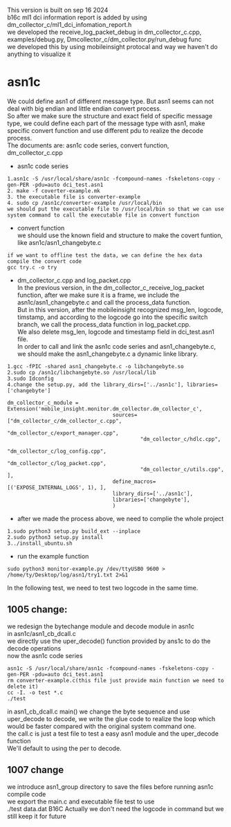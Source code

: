 This version is built on sep 16 2024  
b16c ml1 dci information report is added by using dm_collector_c/ml1_dci_infomation_report.h  
we developed the receive_log_packet_debug in dm_collector_c.cpp, examples/debug.py, Dmcollector_c/dm_collector.py/run_debug func  
we developed this by using mobileinsight protocal and way
we haven't do anything to visualize it  


# asn1c
We could define asn1 of different message type.
But asn1 seems can not deal with big endian and little endian convert process.  
So after we make sure the structure and exact field of specific message type, we could define each part of the message type with asn1, make specific convert function and use different pdu to realize the decode process.  
The documents are: asn1c code series, convert function, dm_collector_c.cpp  

- asn1c code series
```
1.asn1c -S /usr/local/share/asn1c -fcompound-names -fskeletons-copy -gen-PER -pdu=auto dci_test.asn1  
2. make -f coverter-example.mk  
3. the executable file is converter-example
4. sudo cp /asn1c/converter-example /usr/local/bin  
we should put the executable file to /usr/local/bin so that we can use system command to call the executable file in convert function
```

- convert function  
we should use the known field and structure to make the covert funtion, like asn1c/asn1_changebyte.c  
```
if we want to offline test the data, we can define the hex data compile the convert code  
gcc try.c -o try
```

- dm_collector_c.cpp and log_packet.cpp  
In the previous version, in the dm_collector_c_receive_log_packet function, after we make sure it is a frame, we include the asn1c/asn1_changebyte.c and call the process_data function.  
But in this version, after the mobileinsight recognized msg_len, logcode, timstamp, and according to the logcode go into the specific switch branch, we call the process_data function in log_packet.cpp.   
We also delete msg_len, logcode and timestamp field in dci_test.asn1 file.  
In order to call and link the asn1c code series and asn1_changebyte.c, we should make the asn1_changebyte.c a dynamic linke library.  
```
1.gcc -fPIC -shared asn1_changebyte.c -o libchangebyte.so  
2.sudo cp /asn1c/libchangebyte.so /usr/local/lib  
3.sudo Idconfig  
4.change the setup.py, add the library_dirs=['../asn1c'], libraries=['changebyte']
```
```
dm_collector_c_module = Extension('mobile_insight.monitor.dm_collector.dm_collector_c',
                                  sources=["dm_collector_c/dm_collector_c.cpp",
                                           "dm_collector_c/export_manager.cpp",
                                           "dm_collector_c/hdlc.cpp",
                                           "dm_collector_c/log_config.cpp",
                                           "dm_collector_c/log_packet.cpp",
                                           "dm_collector_c/utils.cpp", ],
                                  define_macros=[('EXPOSE_INTERNAL_LOGS', 1), ],
                                  library_dirs=['../asn1c'],
                                  libraries=['changebyte'],
                                  )
```
- after we made the process above, we need to complie the whole project
```
1.sudo python3 setup.py build_ext --inplace  
2.sudo python3 setup.py install  
3../install_ubuntu.sh  

```
- run the example function
```
sudo python3 monitor-example.py /dev/ttyUSB0 9600 > /home/ty/Desktop/log/asn1/try1.txt 2>&1
```

In the following test, we need to test two logcode in the same time.


## 1005 change:  
we redesign the bytechange module and decode module in asn1c  
in asn1c/asn1_cb_dcall.c  
we directly use the uper_decode() function provided by ans1c to do the decode operations  
now the asn1c code series
```
asn1c -S /usr/local/share/asn1c -fcompound-names -fskeletons-copy -gen-PER -pdu=auto dci_test.asn1  
rm converter-example.c(this file just provide main function we need to delete it)
cc -I. -o test *.c
./test
```
in asn1_cb_dcall.c main() we change the byte sequence and use uper_decode to decode, we write the glue code to realize the loop which would be faster compared with the original system command one.  
the call.c is just a test file to test a easy asn1 module and the uper_decode function  
We'll default to using the per to decode.


## 1007 change
we introduce asn1_group directory to save the files before running asn1c compile code  
we export the main.c and executable file test to use  
./test data.dat B16C
Actually we don't need the logcode in command but we still keep it for future